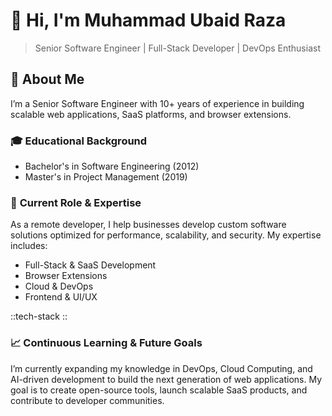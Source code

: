 # 👋 Hi, I'm Muhammad Ubaid Raza

> Senior Software Engineer | Full-Stack Developer | DevOps Enthusiast

## 🚀 **About Me**

I’m a Senior Software Engineer with 10+ years of experience in building scalable web applications, SaaS platforms, and browser extensions.

### 🎓 **Educational Background**

- Bachelor's in Software Engineering (2012)
- Master's in Project Management (2019)

### 💼 **Current Role & Expertise**

As a remote developer, I help businesses develop custom software solutions optimized for performance, scalability, and security. My expertise includes:

- Full-Stack & SaaS Development
- Browser Extensions
- Cloud & DevOps
- Frontend & UI/UX

::tech-stack
::

### 📈 **Continuous Learning & Future Goals**

I’m currently expanding my knowledge in DevOps, Cloud Computing, and AI-driven development to build the next generation of web applications. My goal is to create open-source tools, launch scalable SaaS products, and contribute to developer communities.
